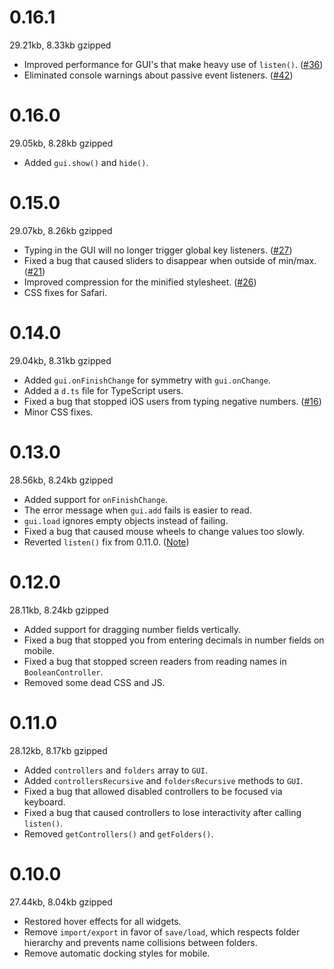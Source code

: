 # 0.16.1

29.21kb, 8.33kb gzipped

- Improved performance for GUI's that make heavy use of `listen()`. ([#36](https://github.com/georgealways/lil-gui/pull/36))
- Eliminated console warnings about passive event listeners. ([#42](https://github.com/georgealways/lil-gui/pull/42))

# 0.16.0

29.05kb, 8.28kb gzipped

- Added `gui.show()` and `hide()`.

# 0.15.0

29.07kb, 8.26kb gzipped

- Typing in the GUI will no longer trigger global key listeners. ([#27](https://github.com/georgealways/lil-gui/pull/27))
- Fixed a bug that caused sliders to disappear when outside of min/max. ([#21](https://github.com/georgealways/lil-gui/issues/21))
- Improved compression for the minified stylesheet.
([#26](https://github.com/georgealways/lil-gui/pull/26))
- CSS fixes for Safari.

# 0.14.0

29.04kb, 8.31kb gzipped

- Added `gui.onFinishChange` for symmetry with `gui.onChange`.
- Added a `d.ts` file for TypeScript users.
- Fixed a bug that stopped iOS users from typing negative numbers. ([#16](https://github.com/georgealways/lil-gui/pull/16))
- Minor CSS fixes.

# 0.13.0

28.56kb, 8.24kb gzipped

- Added support for `onFinishChange`.
- The error message when `gui.add` fails is easier to read.
- `gui.load` ignores empty objects instead of failing.
- Fixed a bug that caused mouse wheels to change values too slowly.
- Reverted `listen()` fix from 0.11.0. ([Note](https://github.com/georgealways/lil-gui/pull/11/files#r748852628))

# 0.12.0

28.11kb, 8.24kb gzipped

- Added support for dragging number fields vertically.
- Fixed a bug that stopped you from entering decimals in number fields on mobile.
- Fixed a bug that stopped screen readers from reading names in `BooleanController`.
- Removed some dead CSS and JS.

# 0.11.0

28.12kb, 8.17kb gzipped

- Added `controllers` and `folders` array to `GUI`.
- Added `controllersRecursive` and `foldersRecursive` methods to `GUI`.
- Fixed a bug that allowed disabled controllers to be focused via keyboard.
- Fixed a bug that caused controllers to lose interactivity after calling `listen()`.
- Removed `getControllers()` and `getFolders()`.

# 0.10.0

27.44kb, 8.04kb gzipped

- Restored hover effects for all widgets.
- Remove `import/export` in favor of `save/load`, which respects folder hierarchy
and prevents name collisions between folders.
- Remove automatic docking styles for mobile.

